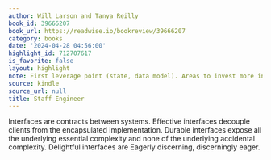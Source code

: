 ```yaml
---
author: Will Larson and Tanya Reilly
book_id: 39666207
book_url: https://readwise.io/bookreview/39666207
category: books
date: '2024-04-28 04:56:00'
highlight_id: 712707617
is_favorite: false
layout: highlight
note: First leverage point (state, data model). Areas to invest more in quality
source: kindle
source_url: null
title: Staff Engineer
---
```


Interfaces are contracts between systems. Effective interfaces decouple clients from the encapsulated implementation. Durable interfaces expose all the underlying essential complexity and none of the underlying accidental complexity. Delightful interfaces are Eagerly discerning, discerningly eager.